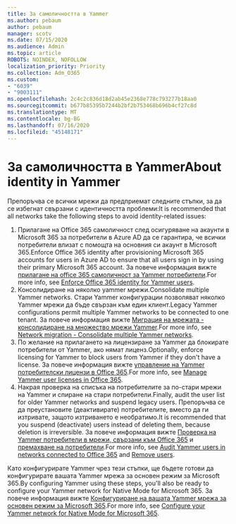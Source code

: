 ```yaml
---
title: За самоличността в Yammer
ms.author: pebaum
author: pebaum
manager: scotv
ms.date: 07/15/2020
ms.audience: Admin
ms.topic: article
ROBOTS: NOINDEX, NOFOLLOW
localization_priority: Priority
ms.collection: Adm_O365
ms.custom:
- "6039"
- "9003111"
ms.openlocfilehash: 2c4c2c836d18d2ab45e2368e778c793277b18aa0
ms.sourcegitcommit: b677b85395b7244b2bf2b753468b696b4cf27c8d
ms.translationtype: MT
ms.contentlocale: bg-BG
ms.lasthandoff: 07/16/2020
ms.locfileid: "45148171"
---
```

# <a name="about-identity-in-yammer"></a><span data-ttu-id="84366-102">За самоличността в Yammer</span><span class="sxs-lookup"><span data-stu-id="84366-102">About identity in Yammer</span></span>

<span data-ttu-id="84366-103">Препоръчва се всички мрежи да предприемат следните стъпки, за да се избегнат свързани с идентичността проблеми:</span><span class="sxs-lookup"><span data-stu-id="84366-103">It is recommended that all networks take the following steps to avoid identity-related issues:</span></span>

1. <span data-ttu-id="84366-104">Прилагане на Office 365 самоличност след осигуряване на акаунти в Microsoft 365 за потребители в Azure AD да се гарантира, че всички потребители влизат с помощта на основния си акаунт в Microsoft 365.</span><span class="sxs-lookup"><span data-stu-id="84366-104">Enforce Office 365 identity after provisioning Microsoft 365 accounts for users in Azure AD to ensure that all users sign in by using their primary Microsoft 365 account.</span></span> <span data-ttu-id="84366-105">За повече информация вижте [прилагане на office 365 самоличност за Yammer потребители](https://docs.microsoft.com/yammer/configure-your-yammer-network/enforce-office-365-identity).</span><span class="sxs-lookup"><span data-stu-id="84366-105">For more info, see [Enforce Office 365 identity for Yammer users](https://docs.microsoft.com/yammer/configure-your-yammer-network/enforce-office-365-identity).</span></span>
2. <span data-ttu-id="84366-106">Консолидиране на няколко yammer мрежи.</span><span class="sxs-lookup"><span data-stu-id="84366-106">Consolidate multiple Yammer networks.</span></span> <span data-ttu-id="84366-107">Стари Yammer конфигурации позволяват няколко Yammer мрежи да бъде свързан към един клиент.</span><span class="sxs-lookup"><span data-stu-id="84366-107">Legacy Yammer configurations permit multiple Yammer networks to be connected to one tenant.</span></span> <span data-ttu-id="84366-108">За повече информация вижте [Миграция на мрежата - консолидиране на множество мрежи Yammer](https://docs.microsoft.com/yammer/configure-your-yammer-network/consolidate-multiple-yammer-networks).</span><span class="sxs-lookup"><span data-stu-id="84366-108">For more info, see [Network migration - Consolidate multiple Yammer networks](https://docs.microsoft.com/yammer/configure-your-yammer-network/consolidate-multiple-yammer-networks).</span></span>
3. <span data-ttu-id="84366-109">По желание на прилагането на лицензиране за Yammer да блокирате потребители от Yammer, ако нямат лиценз.</span><span class="sxs-lookup"><span data-stu-id="84366-109">Optionally, enforce licensing for Yammer to block users from Yammer if they don't have a license.</span></span> <span data-ttu-id="84366-110">За повече информация вижте [управление на Yammer потребителски лицензи в Office 365](https://docs.microsoft.com/yammer/manage-yammer-users/manage-yammer-licenses-in-office-365).</span><span class="sxs-lookup"><span data-stu-id="84366-110">For more info, see [Manage Yammer user licenses in Office 365](https://docs.microsoft.com/yammer/manage-yammer-users/manage-yammer-licenses-in-office-365).</span></span>
4. <span data-ttu-id="84366-111">Накрая проверка на списъка на потребителите за по-стари мрежи на Yammer и спиране на стари потребители.</span><span class="sxs-lookup"><span data-stu-id="84366-111">Finally, audit the user list for older Yammer networks and suspend legacy users.</span></span> <span data-ttu-id="84366-112">Препоръчва се да преустановите (деактивирате) потребителите, вместо да ги изтривате, защото изтриването е необратимо.</span><span class="sxs-lookup"><span data-stu-id="84366-112">It is recommended that you suspend (deactivate) users instead of deleting them, because deletion is irreversible.</span></span> <span data-ttu-id="84366-113">За повече информация вижте [Проверка на Yammer потребители в мрежи, свързани към Office 365](https://docs.microsoft.com/yammer/manage-yammer-users/audit-users-connected-to-office-365) и [премахване на потребители](https://docs.microsoft.com/yammer/manage-yammer-users/add-block-or-remove-users#remove-users).</span><span class="sxs-lookup"><span data-stu-id="84366-113">For more info, see [Audit Yammer users in networks connected to Office 365](https://docs.microsoft.com/yammer/manage-yammer-users/audit-users-connected-to-office-365) and [Remove users](https://docs.microsoft.com/yammer/manage-yammer-users/add-block-or-remove-users#remove-users).</span></span>

<span data-ttu-id="84366-114">Като конфигурирате Yammer чрез тези стъпки, ще бъдете готови да конфигурирате вашата Yammer мрежа за основен режим за Microsoft 365.</span><span class="sxs-lookup"><span data-stu-id="84366-114">By configuring Yammer using these steps, you'll also be ready to configure your Yammer network for Native Mode for Microsoft 365.</span></span> <span data-ttu-id="84366-115">За повече информация вижте [Конфигуриране на вашата Yammer мрежа за основен режим за Microsoft 365](https://docs.microsoft.com/yammer/configure-your-yammer-network/native-mode).</span><span class="sxs-lookup"><span data-stu-id="84366-115">For more info, see [Configure your Yammer network for Native Mode for Microsoft 365](https://docs.microsoft.com/yammer/configure-your-yammer-network/native-mode).</span></span>